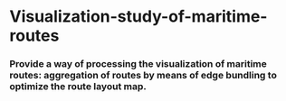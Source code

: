 # Visualization-study-of-maritime-routes

### Provide a way of processing the visualization of maritime routes: aggregation of routes by means of edge bundling to optimize the route layout map.

